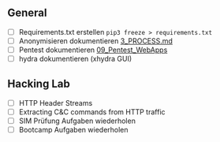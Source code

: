 ## General
- [ ] Requirements.txt erstellen `pip3 freeze > requirements.txt`
- [ ] Anonymisieren dokumentieren [3_PROCESS.md](https://github.com/ii-nik/siw-facss-2021f-boot2/blob/main/30_Projekte/siw-bootcamp-python/3_PROCESS.md)
- [ ] Pentest dokumentieren [09_Pentest_WebApps](https://github.com/ii-nik/siw-facss-2021f-boot2/tree/main/40_Repetitionen/09_Pentest_WebApps_Checklist)
- [ ] hydra dokumentieren (xhydra GUI)

## Hacking Lab
- [ ] HTTP Header Streams
- [ ] Extracting C&C commands from HTTP traffic 
- [ ] SIM Prüfung Aufgaben wiederholen
- [ ] Bootcamp Aufgaben wiederholen